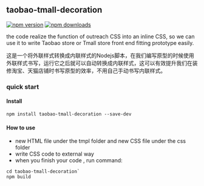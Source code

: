 ## taobao-tmall-decoration
[![npm version](https://img.shields.io/npm/v/taobao-tmall-decoration.svg?style=flat-square)](https://www.npmjs.com/package/taobao-tmall-decoration) [![npm downloads](https://img.shields.io/npm/dm/taobao-tmall-decoration.svg?style=flat-square)](https://www.npmjs.com/package/taobao-tmall-decoration)

the code realize the function of outreach CSS into an inline CSS, so we can use it to write Taobao store or Tmall store front end fitting prototype easily.

这是一个将外联样式转换成内联样式的Nodejs脚本，在我们编写原型的时候使用外联样式书写，运行它之后就可以自动转换成内联样式，这可以有效提升我们在装修淘宝、天猫店铺时书写原型的效率，不用自己手动书写内联样式。

### quick start

#### Install
```
npm install taobao-tmall-decoration --save-dev
```
#### How to use

- new HTML file under the tmpl folder and new CSS file under the css folder 
- write CSS code to external way 
- when you finish your code , run command:

 ```
 cd taobao-tmall-decoration`
 npm build
 ```


